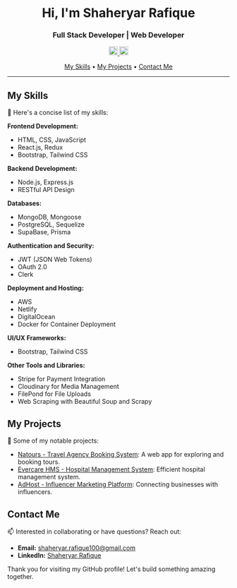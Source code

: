 <h1 align="center">Hi, I'm Shaheryar Rafique</h1>

<h3 align="center">Full Stack Developer | Web Developer</h3>

<p align="center">
  <a href="mailto:shaheryar.rafique100@gmail.com">
    <img src="https://cdn4.iconfinder.com/data/icons/social-media-logos-6/512/112-gmail_email_mail-512.png" alt="Email" width="20">
  </a>
  <a href="https://www.linkedin.com/in/shaheryar-rafique/">
    <img src="https://cdn-icons-png.flaticon.com/512/174/174857.png" alt="LinkedIn" width="20">
  </a>
</p>

<p align="center">
  <a href="#my-skills">My Skills</a> •
  <a href="#my-projects">My Projects</a> •
  <a href="#contact-me">Contact Me</a>
</p>

---

## My Skills

🚀 Here's a concise list of my skills:

**Frontend Development:**
- HTML, CSS, JavaScript
- React.js, Redux
- Bootstrap, Tailwind CSS

**Backend Development:**
- Node.js, Express.js
- RESTful API Design

**Databases:**
- MongoDB, Mongoose
- PostgreSQL, Sequelize
- SupaBase, Prisma

**Authentication and Security:**
- JWT (JSON Web Tokens)
- OAuth 2.0
- Clerk 

**Deployment and Hosting:**
- AWS
- Netlify
- DigitalOcean
- Docker for Container Deployment

**UI/UX Frameworks:**
- Bootstrap, Tailwind CSS

**Other Tools and Libraries:**
- Stripe for Payment Integration
- Cloudinary for Media Management
- FilePond for File Uploads
- Web Scraping with Beautiful Soup and Scrapy

## My Projects

🌟 Some of my notable projects:

- [Natours - Travel Agency Booking System](https://github.com/ShaheryarRafique/Natours-app): A web app for exploring and booking tours.
- [Evercare HMS - Hospital Management System](https://github.com/ShaheryarRafique/Evercare-HMS): Efficient hospital management system.
- [AdHost - Influencer Marketing Platform](https://github.com/ShaheryarRafique/AdHost): Connecting businesses with influencers.

## Contact Me

📫 Interested in collaborating or have questions? Reach out:

- **Email:** [shaheryar.rafique100@gmail.com](mailto:shaheryar.rafique100@gmail.com)
- **LinkedIn:** [Shaheryar Rafique](https://www.linkedin.com/in/yourusername/)

Thank you for visiting my GitHub profile! Let's build something amazing together.
